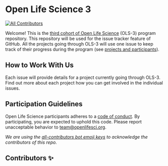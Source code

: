 # Open Life Science 3
<!-- ALL-CONTRIBUTORS-BADGE:START - Do not remove or modify this section -->
[![All Contributors](https://img.shields.io/badge/all_contributors-37-orange.svg?style=flat-square)](#contributors-)
<!-- ALL-CONTRIBUTORS-BADGE:END -->

Welcome! This is the [third cohort of Open Life Science](https://openlifesci.org/ols-3) (OLS-3) program repository. 
This repository will be used for the issue tracker feature of GitHub. 
All the projects going through OLS-3 will use one issue to keep track of their progress during the program (see [projects and participants](https://openlifesci.org/ols-3/projects-participants/)).

## How to Work With Us

Each issue will provide details for a project currently going through OLS-3. 
Find out more about each project how you can get involved in the individual issues.

## Participation Guidelines

Open Life Science participants adheres to a [code of conduct](CODE_OF_CONDUCT.md). 
By participating, you are expected to uphold this code. Please report unacceptable behavior to [team@openlifesci.org](mailto:team@openlifesci.org).

*We are using the [all-contributors bot emoji keys](https://allcontributors.org/) to acknowledge the contributors of this repo.*

## Contributors ✨
